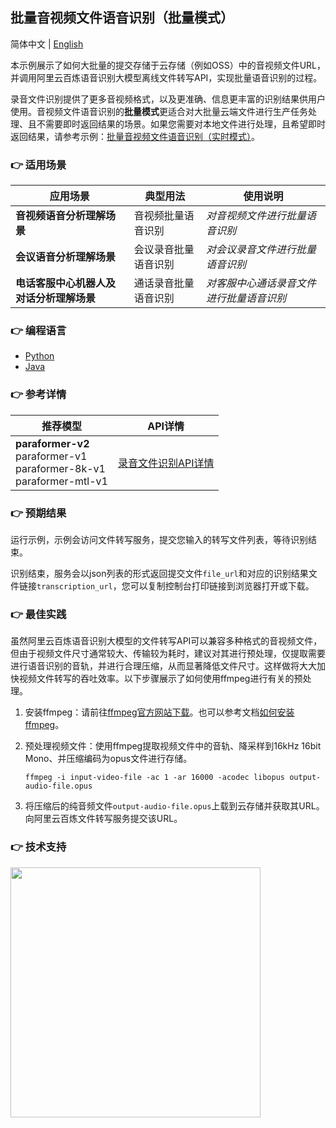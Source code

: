 [comment]: # (title and brief introduction of the sample)
## 批量音视频文件语音识别（批量模式）

简体中文 | [English](./README_EN.md)

本示例展示了如何大批量的提交存储于云存储（例如OSS）中的音视频文件URL，并调用阿里云百炼语音识别大模型离线文件转写API，实现批量语音识别的过程。

录音文件识别提供了更多音视频格式，以及更准确、信息更丰富的识别结果供用户使用。音视频文件语音识别的**批量模式**更适合对大批量云端文件进行生产任务处理、且不需要即时返回结果的场景。如果您需要对本地文件进行处理，且希望即时返回结果，请参考示例：[批量音视频文件语音识别（实时模式）](../recognize_speech_from_files_by_realtime_mode/)。

[comment]: # (list of scenarios of the sample)
### :point_right: 适用场景

| 应用场景           | 典型用法 | 使用说明                 |
|----------------| ----- |----------------------|
| **音视频语音分析理解场景**   | 音视频批量语音识别 | *对音视频文件进行批量语音识别* |
| **会议语音分析理解场景** | 会议录音批量语音识别	 | *对会议录音文件进行批量语音识别*    |
| **电话客服中心机器人及对话分析理解场景**| 通话录音批量语音识别		 | *对客服中心通话录音文件进行批量语音识别*     |

[comment]: # (supported programming languages of the sample)
### :point_right: 编程语言
- [Python](./python)
- [Java](./java)

[comment]: # (model and interface of the sample)
### :point_right: 参考详情

| 推荐模型                                                        | API详情                                                                                             |
|-------------------------------------------------------------|---------------------------------------------------------------------------------------------------|
| **paraformer-v2**<br/> paraformer-v1<br/> paraformer-8k-v1 <br/>paraformer-mtl-v1  | [录音文件识别API详情](https://help.aliyun.com/zh/model-studio/developer-reference/paraformer-api)|

### :point_right: 预期结果

运行示例，示例会访问文件转写服务，提交您输入的转写文件列表，等待识别结束。

识别结束，服务会以json列表的形式返回提交文件```file_url```和对应的识别结果文件链接```transcription_url```，您可以复制控制台打印链接到浏览器打开或下载。

[comment]: # (best practices)
### :point_right: 最佳实践

虽然阿里云百炼语音识别大模型的文件转写API可以兼容多种格式的音视频文件，但由于视频文件尺寸通常较大、传输较为耗时，建议对其进行预处理，仅提取需要进行语音识别的音轨，并进行合理压缩，从而显著降低文件尺寸。这样做将大大加快视频文件转写的吞吐效率。以下步骤展示了如何使用ffmpeg进行有关的预处理。

1. 安装ffmpeg：请前往[ffmpeg官方网站下载](https://www.ffmpeg.org/download.html)。也可以参考文档[如何安装ffmpeg](../../../docs/QA/ffmpeg.md)。

1. 预处理视频文件：使用ffmpeg提取视频文件中的音轨、降采样到16kHz 16bit Mono、并压缩编码为opus文件进行存储。
    ```
    ffmpeg -i input-video-file -ac 1 -ar 16000 -acodec libopus output-audio-file.opus
    ```

1. 将压缩后的纯音频文件```output-audio-file.opus```上载到云存储并获取其URL。向阿里云百炼文件转写服务提交该URL。

[comment]: # (technical support of the sample)
### :point_right: 技术支持
<img src="https://dashscope.oss-cn-beijing.aliyuncs.com/samples/audio/group.png" width="400"/>
